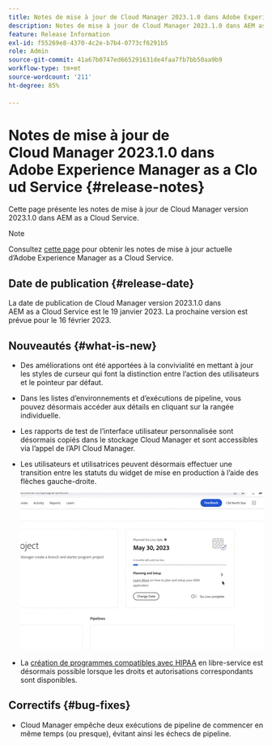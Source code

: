 ```yaml
---
title: Notes de mise à jour de Cloud Manager 2023.1.0 dans Adobe Experience Manager as a Cloud Service
description: Notes de mise à jour de Cloud Manager 2023.1.0 dans AEM as a Cloud Service.
feature: Release Information
exl-id: f55269e8-4370-4c2e-b7b4-0773cf6291b5
role: Admin
source-git-commit: 41a67b0747ed665291631de4faa7fb7bb50aa9b9
workflow-type: tm+mt
source-wordcount: '211'
ht-degree: 85%

---
```


# Notes de mise à jour de Cloud Manager 2023.1.0 dans Adobe Experience Manager as a Cloud Service {#release-notes}

Cette page présente les notes de mise à jour de Cloud Manager version 2023.1.0 dans AEM as a Cloud Service.

>[!NOTE]
>
>Consultez [cette page](/help/release-notes/release-notes-cloud/release-notes-current.md) pour obtenir les notes de mise à jour actuelle d’Adobe Experience Manager as a Cloud Service.

## Date de publication {#release-date}

La date de publication de Cloud Manager version 2023.1.0 dans AEM as a Cloud Service est le 19 janvier 2023. La prochaine version est prévue pour le 16 février 2023.

## Nouveautés {#what-is-new}

* Des améliorations ont été apportées à la convivialité en mettant à jour les styles de curseur qui font la distinction entre l’action des utilisateurs et le pointeur par défaut.

* Dans les listes d’environnements et d’exécutions de pipeline, vous pouvez désormais accéder aux détails en cliquant sur la rangée individuelle.

* Les rapports de test de l’interface utilisateur personnalisée sont désormais copiés dans le stockage Cloud Manager et sont accessibles via l’appel de l’API Cloud Manager.

* Les utilisateurs et utilisatrices peuvent désormais effectuer une transition entre les statuts du widget de mise en production à l’aide des flèches gauche-droite.

  ![Transitions du widget de mise en production.](/help/implementing/cloud-manager/release-notes/assets/go-live-transitions.gif)

* La [création de programmes compatibles avec HIPAA](/help/implementing/cloud-manager/getting-access-to-aem-in-cloud/creating-production-programs.md) en libre-service est désormais possible lorsque les droits et autorisations correspondants sont disponibles.

## Correctifs {#bug-fixes}

* Cloud Manager empêche deux exécutions de pipeline de commencer en même temps (ou presque), évitant ainsi les échecs de pipeline.
